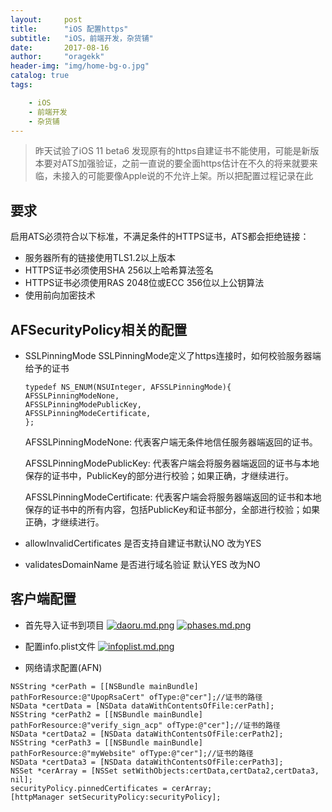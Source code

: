 ```yaml
---
layout:     post
title:      "iOS 配置https"
subtitle:   "iOS，前端开发，杂货铺"
date:       2017-08-16
author:     "oragekk"
header-img: "img/home-bg-o.jpg"
catalog: true
tags:

    - iOS
    - 前端开发
    - 杂货铺 
---
```

> 昨天试验了iOS 11 beta6 发现原有的https自建证书不能使用，可能是新版本要对ATS加强验证，之前一直说的要全面https估计在不久的将来就要来临，未接入的可能要像Apple说的不允许上架。所以把配置过程记录在此

## 要求
启用ATS必须符合以下标准，不满足条件的HTTPS证书，ATS都会拒绝链接：

* 服务器所有的链接使用TLS1.2以上版本
* HTTPS证书必须使用SHA 256以上哈希算法签名
* HTTPS证书必须使用RAS 2048位或ECC 356位以上公钥算法
* 使用前向加密技术

## AFSecurityPolicy相关的配置
* SSLPinningMode
	SSLPinningMode定义了https连接时，如何校验服务器端给予的证书
	
	``` objc
	typedef NS_ENUM(NSUInteger, AFSSLPinningMode){
	AFSSLPinningModeNone,
	AFSSLPinningModePublicKey,
	AFSSLPinningModeCertificate,
	};
	```
	AFSSLPinningModeNone: 代表客户端无条件地信任服务器端返回的证书。
	
	AFSSLPinningModePublicKey: 代表客户端会将服务器端返回的证书与本地保存的证书中，PublicKey的部分进行校验；如果正确，才继续进行。
	
	AFSSLPinningModeCertificate: 代表客户端会将服务器端返回的证书和本地保存的证书中的所有内容，包括PublicKey和证书部分，全部进行校验；如果正确，才继续进行。
	
* allowInvalidCertificates 是否支持自建证书默认NO 改为YES
* validatesDomainName 是否进行域名验证 默认YES 改为NO

## 客户端配置

* 首先导入证书到项目
[![daoru.md.png](https://storage1.cuntuku.com/2017/08/16/daoru.md.png)](https://cuntuku.com/image/4xc6p)
[![phases.md.png](https://storage2.cuntuku.com/2017/08/16/phases.md.png)](https://cuntuku.com/image/4xyN0)

* 配置info.plist文件
[![infoplist.md.png](https://storage1.cuntuku.com/2017/08/16/infoplist.md.png)](https://cuntuku.com/image/4xA2z)
* 网络请求配置(AFN)

```objc
NSString *cerPath = [[NSBundle mainBundle] pathForResource:@"UpopRsaCert" ofType:@"cer"];//证书的路径
NSData *certData = [NSData dataWithContentsOfFile:cerPath];
NSString *cerPath2 = [[NSBundle mainBundle] pathForResource:@"verify_sign_acp" ofType:@"cer"];//证书的路径
NSData *certData2 = [NSData dataWithContentsOfFile:cerPath2];
NSString *cerPath3 = [[NSBundle mainBundle] pathForResource:@"myWebsite" ofType:@"cer"];//证书的路径
NSData *certData3 = [NSData dataWithContentsOfFile:cerPath3];
NSSet *cerArray = [NSSet setWithObjects:certData,certData2,certData3, nil];
securityPolicy.pinnedCertificates = cerArray;
[httpManager setSecurityPolicy:securityPolicy];
```
